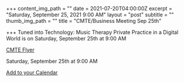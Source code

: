 +++
content_img_path = ""
date = 2021-07-20T04:00:00Z
excerpt = "Saturday, September 25, 2021 9:00 AM"
layout = "post"
subtitle = ""
thumb_img_path = ""
title = "CMTE/Business Meeting Sep 25th"

+++
Tuned into Technology: Music Therapy Private Practice in a Digital World is on Saturday, September 25th at 9:00 AM

[CMTE Flyer](/images/cmte_mtasc_sept_21_flyer.pdf)

Saturday, September 25th at 9:00 AM

[Add to your Calendar](/images/cmte_mtasc_sept_21.ics)